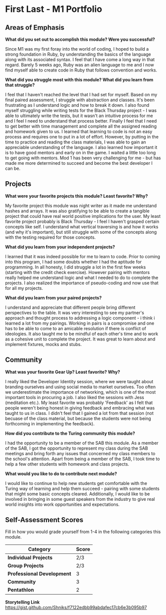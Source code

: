 # First Last - M1 Portfolio

## Areas of Emphasis

**What did you set out to accomplish this module? Were you successful?**

Since M1 was my first foray into the world of coding, I hoped to build a strong foundation in Ruby, by understanding the basics of the language along with its associated syntax. I feel that I have come a long way in that regard. Barely 5 weeks ago, Ruby was an alien language to me and I now find myself able to create code in Ruby that follows convention and works.

**What did you struggle most with this module? What did you learn from that struggle?**

I feel that I haven't reached the level that I had set for myself. Based on my final paired assessment, I struggle with abstraction and classes. It's been frustrating as I understand logic and how to break it down. I also found myself struggling while writing tests for the Black Thursday project - I was able to ultimately write the tests, but it wasn't an intuitive process for me and I feel I need to understand that process better. Finally I feel that I need to get better with time management and complete all the assigned reading and homework given to us. I learned that learning to code is not an easy process and requires one to put in a lot of effort. However, by putting in the time to practice and reading the class materials, I was able to gain an appreciable understanding of the language. I also learned how important it is to have good mentors and early on in the game. I waited a little too long to get going with mentors. Mod 1 has been very challenging for me - but has made me more determined to succeed and become the best developer I can be.

## Projects

**What were your favorite projects this module? Least favorite? Why?**

My favorite project this module was night writer as it made me understand hashes and arrays. It was also gratifying to be able to create a tangible project that could have real world positive implications for the user. My least favorite project probably is Black Thursday - I feel I haven't grasped certain concepts like self. I understand what vertical traversing is and how it works (and why it's important), but still struggle with some of the concepts along with the testing required for those concepts.


**What did you learn from your independent projects?**

I learned that it was indeed possible for me to learn to code. Prior to coming into this program, I had some doubts whether I had the aptitude for programming. In all honesty, I did struggle a lot in the first few weeks (starting with the credit check exercise). However pairing with mentors really helped me understand logic and what I needed to do to complete the projects. I also realized the importance of pseudo-coding and now use that for all my projects.

**What did you learn from your paired projects?**

I understand and appreciate that different people bring different perspectives to the table. It was very interesting to see my partner's approach and thought process to addressing a logic component - i think i learned a lot from my pairings. Working in pairs is a compromise and one has to be able to come to an amicable resolution if there is conflict of ideologies. It also taught me to be mindful of each other's time and to work as a cohesive unit to complete the project. It was great to learn about and implement fixtures, mocks and stubs.

## Community

**What was your favorite Gear Up? Least favorite? Why?**

I really liked the Developer Identity session, where we were taught about branding ourselves and using social media to market ourselves. Too often we underestimate the importance of networking, which is one of the most important tools in procuring a job. I also liked the sessions with Jess (meditation etc.). My least favorite was probably 'Feedback' as I felt that people weren't being honest in giving feedback and embracing what was taught to us in class. I didn't feel that I gained a lot from that session (not becuase of the class material, but because the students were not being forthcoming in implementing the feedback).

**How did you contribute to the Turing community this module?**

I had the opportunity to be a member of the SAB this module. As a member of the SAB, I got the opportunity to represent my class during the SAB meetings and bring forth any issues that concerned my class members to the school's attention. Apart from being a member of the SAB, I took time to help a few other students with homework and class projects.

**What would you like to do to contribute next module?**

I would like to continue to help new students get comfortable with the Turing way of learning and help them succeed - pairing with some students that might some basic concepts cleared. Additionally, I would like to be involved in bringing in some guest speakers from the industry to give real world insights into work opportunities and expectations.

## Self-Assessment Scores

Fill in how you would grade yourself from 1-4 in the following categories this module.

| Category                     | Score |
| -----------------------------| ----- |
| **Individual Projects**      |  2/3  |
| **Group Projects**           |  2/3  |
| **Professional Development** |   3   |
| **Community**                |   3   |
| **Pentathlon**               |   2   |


**Storytelling Link**
https://gist.github.com/Shniks/f7122edbb99abdafec17cb6e3b095b97
